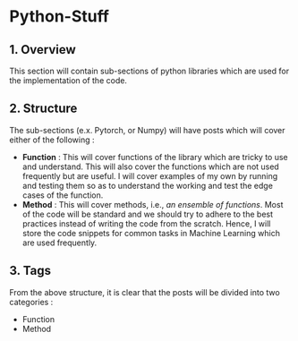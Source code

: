 # Python-Stuff

## 1. Overview

This section will contain sub-sections of python libraries which are used for the implementation of the code.

## 2. Structure

The sub-sections (e.x. Pytorch, or Numpy) will have posts which will cover either of the following :

- **Function** : This will cover functions of the library which are tricky to use and understand. This will also cover the functions which are not used frequently but are useful. I will cover examples of my own by running and testing them so as to understand the working and test the edge cases of the function.
- **Method** : This will cover methods, i.e., _an ensemble of functions_. Most of the code will be standard and we should try to adhere to the best practices instead of writing the code from the scratch. Hence, I will store the code snippets for common tasks in Machine Learning which are used frequently.

## 3. Tags 

From the above structure, it is clear that the posts will be divided into two categories :

- Function
- Method
